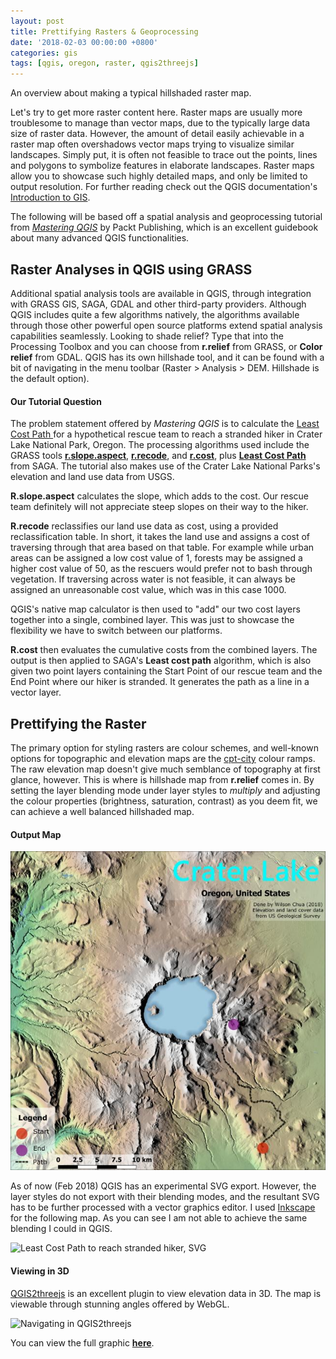 ```yaml
---
layout: post
title: Prettifying Rasters & Geoprocessing
date: '2018-02-03 00:00:00 +0800'
categories: gis
tags: [qgis, oregon, raster, qgis2threejs]
---
```


An overview about making a typical hillshaded raster map.

<!--excerpt-->

Let's try to get more raster content here. Raster maps are usually more troublesome to manage than vector maps, due to the typically large data size of raster data. However, the amount of detail easily achievable in a raster map often overshadows vector maps trying to visualize similar landscapes. Simply put, it is often not feasible to trace out the points, lines and polygons to symbolize features in elaborate landscapes. Raster maps allow you to showcase such highly detailed maps, and only be limited to output resolution. For further reading check out the QGIS documentation's [Introduction to GIS](https://docs.qgis.org/2.14/en/docs/gentle_gis_introduction/raster_data.html).

The following will be based off a spatial analysis and geoprocessing tutorial from [*Mastering QGIS*](https://www.packtpub.com/big-data-and-business-intelligence/mastering-qgis-second-edition) by Packt Publishing, which is an excellent guidebook about many advanced QGIS functionalities.

## Raster Analyses in QGIS using GRASS

Additional spatial analysis tools are available in QGIS, through integration with GRASS GIS, SAGA, GDAL and other third-party providers. Although QGIS includes quite a few algorithms natively, the algorithms available through those other powerful open source platforms extend spatial analysis capabilities seamlessly. Looking to shade relief? Type that into the Processing Toolbox and you can choose from **r.relief** from GRASS, or **Color relief** from GDAL. QGIS has its own hillshade tool, and it can be found with a bit of navigating in the menu toolbar (Raster > Analysis > DEM. Hillshade is the default option).

#### Our Tutorial Question

The problem statement offered by *Mastering QGIS* is to calculate the [Least Cost Path ](http://www.geography.hunter.cuny.edu/~jochen/GTECH361/lectures/lecture11/concepts/Least-cost%20path%20analysis.htm) for a hypothetical rescue team to reach a stranded hiker in Crater Lake National Park, Oregon. The processing algorithms used include the GRASS tools [**r.slope.aspect**](https://grass.osgeo.org/grass74/manuals/r.slope.aspect.html), [**r.recode**](https://grass.osgeo.org/grass74/manuals/r.recode.html), and [**r.cost**](https://grass.osgeo.org/grass74/manuals/r.cost.html), plus [**Least Cost Path**](http://www.saga-gis.org/saga_tool_doc/2.2.0/grid_analysis_5.html) from SAGA. The tutorial also makes use of the Crater Lake National Parks's elevation and land use data from USGS.

**R.slope.aspect** calculates the slope, which adds to the cost. Our rescue team definitely will not appreciate steep slopes on their way to the hiker.

**R.recode** reclassifies our land use data as cost, using a provided reclassification table. In short, it takes the land use and assigns a cost of traversing through that area based on that table. For example while urban areas can be assigned a low cost value of 1, forests may be assigned a higher cost value of 50, as the rescuers would prefer not to bash through vegetation. If traversing across water is not feasible, it can always be assigned an unreasonable cost value, which was in this case 1000.

QGIS's native map calculator is then used to "add" our two cost layers together into a single, combined layer. This was just to showcase the flexibility we have to switch between our platforms.

**R.cost** then evaluates the cumulative costs from the combined layers. The output is then applied to SAGA's **Least cost path** algorithm, which is also given two point layers containing the Start Point of our rescue team and the End Point where our hiker is stranded. It generates the path as a line in a vector layer.

## Prettifying the Raster

The primary option for styling rasters are colour schemes, and well-known options for topographic and elevation maps are the [cpt-city](http://soliton.vm.bytemark.co.uk/pub/cpt-city/views/totp-cpt.html) colour ramps. The raw elevation map doesn't give much semblance of topography at first glance, however. This is where is hillshade map from **r.relief** comes in. By setting the layer blending mode under layer styles to *multiply* and adjusting the colour properties (brightness, saturation, contrast) as you deem fit, we can achieve a well balanced hillshaded map.

#### Output Map

![Least Cost Path to reach stranded hiker](/assets/2018-02-03-Prettifying-Rasters-and-Geoprocessing/LeastCostPath.jpg "Least Cost Path to reach stranded hiker")

As of now (Feb 2018) QGIS has an experimental SVG export. However, the layer styles do not export with their blending modes, and the resultant SVG has to be further processed with a vector graphics editor. I used [Inkscape](https://inkscape.org/en/) for the following map. As you can see I am not able to achieve the same blending I could in QGIS.

![Least Cost Path to reach stranded hiker, SVG](/assets/2018-02-03-Prettifying-Rasters-and-Geoprocessing/LeastCostPath.svg "Least Cost Path to reach stranded hiker, SVG")

#### Viewing in 3D

[QGIS2threejs](https://qgis2threejs.readthedocs.io/en/docs-release/) is an excellent plugin to view elevation data in 3D. The map is viewable through stunning angles offered by WebGL.

![Navigating in QGIS2threejs](/assets/2018-02-03-Prettifying-Rasters-and-Geoprocessing/LeastCostPath.gif "Navigating in QGIS2threejs")

You can view the full graphic [**here**](https://wilsoncwc.github.io/LeastCostPath3D).
